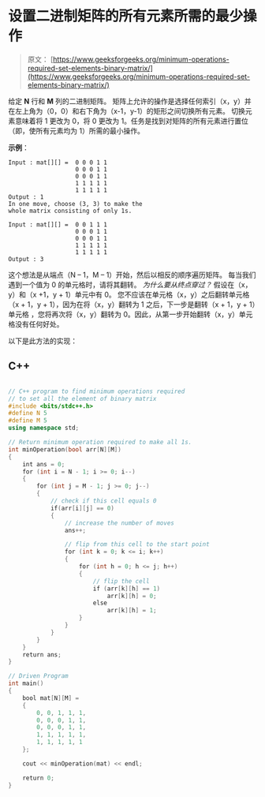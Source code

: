 # 设置二进制矩阵的所有元素所需的最少操作

> 原文： [https://www.geeksforgeeks.org/minimum-operations-required-set-elements-binary-matrix/](https://www.geeksforgeeks.org/minimum-operations-required-set-elements-binary-matrix/)

给定 **N** 行和 **M** 列的二进制矩阵。 矩阵上允许的操作是选择任何索引（x，y）并在左上角为（0，0）和右下角为（x-1，y-1）的矩形之间切换所有元素。 切换元素意味着将 1 更改为 0，将 0 更改为 1。任务是找到对矩阵的所有元素进行置位（即，使所有元素均为 1）所需的最小操作。

**示例**：

```
Input : mat[][] =  0 0 0 1 1
                   0 0 0 1 1
                   0 0 0 1 1
                   1 1 1 1 1
                   1 1 1 1 1
Output : 1
In one move, choose (3, 3) to make the
whole matrix consisting of only 1s.

Input : mat[][] =  0 0 1 1 1
                   0 0 0 1 1
                   0 0 0 1 1
                   1 1 1 1 1
                   1 1 1 1 1
Output : 3

```



这个想法是从端点（N – 1，M – 1）开始，然后以相反的顺序遍历矩阵。 每当我们遇到一个值为 0 的单元格时，请将其翻转。
*为什么要从终点穿过？*
假设在（x，y）和（x +1，y + 1）单元中有 0。 您不应该在单元格（x，y）之后翻转单元格（x + 1，y + 1），因为在将（x，y）翻转为 1 之后，下一步是翻转（x + 1，y + 1）单元格 ，您将再次将（x，y）翻转为 0。因此，从第一步开始翻转（x，y）单元格没有任何好处。

以下是此方法的实现：

## C++ 

```cpp

// C++ program to find minimum operations required 
// to set all the element of binary matrix 
#include <bits/stdc++.h> 
#define N 5 
#define M 5 
using namespace std; 

// Return minimum operation required to make all 1s. 
int minOperation(bool arr[N][M]) 
{ 
    int ans = 0; 
    for (int i = N - 1; i >= 0; i--) 
    { 
        for (int j = M - 1; j >= 0; j--) 
        { 
            // check if this cell equals 0 
            if(arr[i][j] == 0) 
            { 
                // increase the number of moves 
                ans++; 

                // flip from this cell to the start point 
                for (int k = 0; k <= i; k++) 
                { 
                    for (int h = 0; h <= j; h++) 
                    { 
                        // flip the cell 
                        if (arr[k][h] == 1) 
                            arr[k][h] = 0; 
                        else
                            arr[k][h] = 1; 
                    } 
                } 
            } 
        } 
    } 
    return ans; 
} 

// Driven Program 
int main() 
{ 
    bool mat[N][M] = 
    { 
        0, 0, 1, 1, 1, 
        0, 0, 0, 1, 1, 
        0, 0, 0, 1, 1, 
        1, 1, 1, 1, 1, 
        1, 1, 1, 1, 1 
    }; 

    cout << minOperation(mat) << endl; 

    return 0; 
} 

```